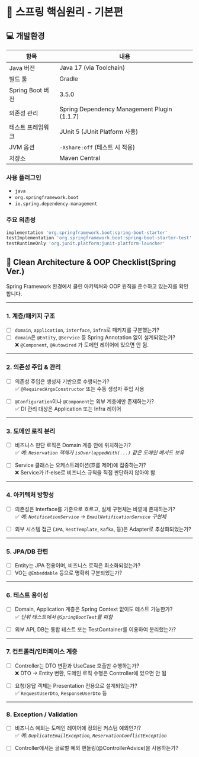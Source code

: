 # 💚 스프링 핵심원리 - 기본편

## 💻 개발환경

| 항목              | 내용                           |
|------------------|--------------------------------|
| Java 버전         | Java 17 (via Toolchain)        |
| 빌드 툴           | Gradle                         |
| Spring Boot 버전 | 3.5.0                          |
| 의존성 관리       | Spring Dependency Management Plugin (1.1.7) |
| 테스트 프레임워크 | JUnit 5 (JUnit Platform 사용) |
| JVM 옵션          | `-Xshare:off` (테스트 시 적용) |
| 저장소            | Maven Central                  |

### 사용 플러그인

- `java`
- `org.springframework.boot`
- `io.spring.dependency-management`

### 주요 의존성

```gradle
implementation 'org.springframework.boot:spring-boot-starter'
testImplementation 'org.springframework.boot:spring-boot-starter-test'
testRuntimeOnly 'org.junit.platform:junit-platform-launcher'
```

## 🧼 Clean Architecture & OOP Checklist(Spring Ver.)

Spring Framework 환경에서 클린 아키텍처와 OOP 원칙을 준수하고 있는지를 확인합니다.

---

### 1. 계층/패키지 구조

- [ ] `domain`, `application`, `interface`, `infra`로 패키지를 구분했는가?
- [ ] `domain`은 `@Entity`, `@Service` 등 Spring Annotation 없이 설계되었는가?  
  ❌ `@Component`, `@Autowired` 가 도메인 레이어에 있으면 안 됨.

---

### 2. 의존성 주입 & 관리

- [ ] 의존성 주입은 생성자 기반으로 수행되는가?  
  ✅ `@RequiredArgsConstructor` 또는 수동 생성자 주입 사용

- [ ] `@Configuration`이나 `@Component`는 외부 계층에만 존재하는가?  
  ✅ DI 관리 대상은 Application 또는 Infra 레이어

---

### 3. 도메인 로직 분리

- [ ] 비즈니스 판단 로직은 Domain 계층 안에 위치하는가?  
  ✅ *예: `Reservation` 객체가 `isOverlappedWith(...)` 같은 도메인 메서드 보유*

- [ ] Service 클래스는 오케스트레이션(흐름 제어)에 집중하는가?  
  ❌ Service가 if-else로 비즈니스 규칙을 직접 판단하지 않아야 함

---

### 4. 아키텍처 방향성

- [ ] 의존성은 Interface를 기준으로 흐르고, 실제 구현체는 바깥에 존재하는가?  
  ✅ *예: `NotificationService` → `EmailNotificationService` 구현체*

- [ ] 외부 시스템 접근 (`JPA`, `RestTemplate`, `Kafka`, 등)은 Adapter로 추상화되었는가?

---

### 5. JPA/DB 관련

- [ ] Entity는 JPA 전용이며, 비즈니스 로직은 최소화되었는가?
- [ ] VO는 `@Embeddable` 등으로 명확히 구분되었는가?

---

### 6. 테스트 용이성

- [ ] Domain, Application 계층은 Spring Context 없이도 테스트 가능한가?  
  ✅ *단위 테스트에서 `@SpringBootTest`를 피함*

- [ ] 외부 API, DB는 통합 테스트 또는 TestContainer를 이용하여 분리했는가?

---

### 7. 컨트롤러/인터페이스 계층

- [ ] Controller는 DTO 변환과 UseCase 호출만 수행하는가?  
  ❌ DTO → Entity 변환, 도메인 로직 수행은 Controller에 있으면 안 됨

- [ ] 요청/응답 객체는 Presentation 전용으로 설계되었는가?  
  ✅ `RequestUserDto`, `ResponseUserDto` 등

---

### 8. Exception / Validation

- [ ] 비즈니스 예외는 도메인 레이어에 정의된 커스텀 예외인가?  
  ✅ *예: `DuplicateEmailException`, `ReservationConflictException`*

- [ ] Controller에서는 글로벌 예외 핸들링(@ControllerAdvice)을 사용하는가?


